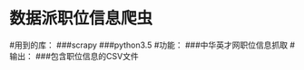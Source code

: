 数据派职位信息爬虫
=============================
#用到的库：
###scrapy
###python3.5
#功能：
###中华英才网职位信息抓取
#输出：
###包含职位信息的CSV文件

